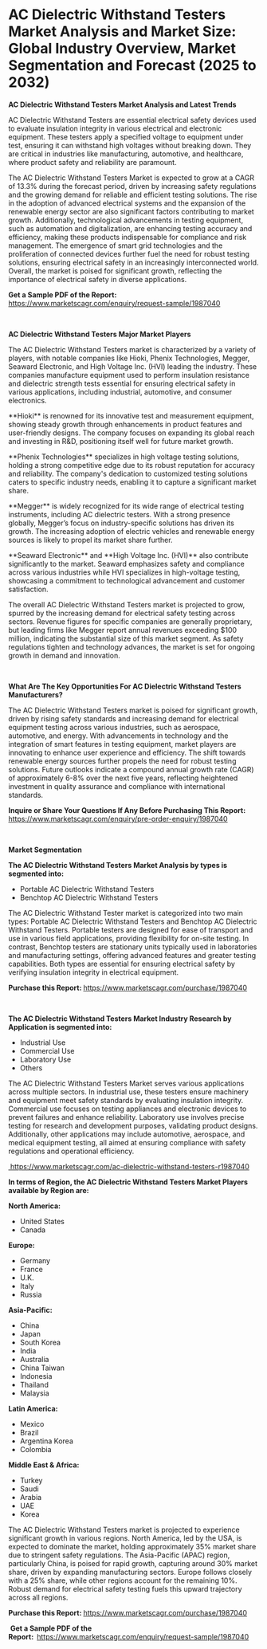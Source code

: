 <p><h1>AC Dielectric Withstand Testers Market Analysis and Market Size: Global Industry Overview, Market Segmentation and Forecast (2025 to 2032)</h1></p><p><strong>AC Dielectric Withstand Testers Market Analysis and Latest Trends</strong></p>
<p><p>AC Dielectric Withstand Testers are essential electrical safety devices used to evaluate insulation integrity in various electrical and electronic equipment. These testers apply a specified voltage to equipment under test, ensuring it can withstand high voltages without breaking down. They are critical in industries like manufacturing, automotive, and healthcare, where product safety and reliability are paramount.</p><p>The AC Dielectric Withstand Testers Market is expected to grow at a CAGR of 13.3% during the forecast period, driven by increasing safety regulations and the growing demand for reliable and efficient testing solutions. The rise in the adoption of advanced electrical systems and the expansion of the renewable energy sector are also significant factors contributing to market growth. Additionally, technological advancements in testing equipment, such as automation and digitalization, are enhancing testing accuracy and efficiency, making these products indispensable for compliance and risk management. The emergence of smart grid technologies and the proliferation of connected devices further fuel the need for robust testing solutions, ensuring electrical safety in an increasingly interconnected world. Overall, the market is poised for significant growth, reflecting the importance of electrical safety in diverse applications.</p></p>
<p><strong>Get a Sample PDF of the Report:&nbsp;</strong> <a href="https://www.marketscagr.com/enquiry/request-sample/1987040?utm_campaign=1848&utm_medium=2&utm_source=Github&utm_content=ia&utm_term=16042025&utm_id=ac-dielectric-withstand-testers">https://www.marketscagr.com/enquiry/request-sample/1987040</a></p>
<p>&nbsp;</p>
<p><strong>AC Dielectric Withstand Testers Major Market Players</strong></p>
<p><p>The AC Dielectric Withstand Testers market is characterized by a variety of players, with notable companies like Hioki, Phenix Technologies, Megger, Seaward Electronic, and High Voltage Inc. (HVI) leading the industry. These companies manufacture equipment used to perform insulation resistance and dielectric strength tests essential for ensuring electrical safety in various applications, including industrial, automotive, and consumer electronics.</p><p>**Hioki** is renowned for its innovative test and measurement equipment, showing steady growth through enhancements in product features and user-friendly designs. The company focuses on expanding its global reach and investing in R&D, positioning itself well for future market growth.</p><p>**Phenix Technologies** specializes in high voltage testing solutions, holding a strong competitive edge due to its robust reputation for accuracy and reliability. The company's dedication to customized testing solutions caters to specific industry needs, enabling it to capture a significant market share.</p><p>**Megger** is widely recognized for its wide range of electrical testing instruments, including AC dielectric testers. With a strong presence globally, Megger’s focus on industry-specific solutions has driven its growth. The increasing adoption of electric vehicles and renewable energy sources is likely to propel its market share further.</p><p>**Seaward Electronic** and **High Voltage Inc. (HVI)** also contribute significantly to the market. Seaward emphasizes safety and compliance across various industries while HVI specializes in high-voltage testing, showcasing a commitment to technological advancement and customer satisfaction.</p><p>The overall AC Dielectric Withstand Testers market is projected to grow, spurred by the increasing demand for electrical safety testing across sectors. Revenue figures for specific companies are generally proprietary, but leading firms like Megger report annual revenues exceeding $100 million, indicating the substantial size of this market segment. As safety regulations tighten and technology advances, the market is set for ongoing growth in demand and innovation.</p></p>
<p>&nbsp;</p>
<p><strong>What Are The Key Opportunities For AC Dielectric Withstand Testers Manufacturers?</strong></p>
<p><p>The AC Dielectric Withstand Testers market is poised for significant growth, driven by rising safety standards and increasing demand for electrical equipment testing across various industries, such as aerospace, automotive, and energy. With advancements in technology and the integration of smart features in testing equipment, market players are innovating to enhance user experience and efficiency. The shift towards renewable energy sources further propels the need for robust testing solutions. Future outlooks indicate a compound annual growth rate (CAGR) of approximately 6-8% over the next five years, reflecting heightened investment in quality assurance and compliance with international standards.</p></p>
<p><strong>Inquire or Share Your Questions If Any Before Purchasing This Report:</strong> <a href="https://www.marketscagr.com/enquiry/pre-order-enquiry/1987040?utm_campaign=1848&utm_medium=2&utm_source=Github&utm_content=ia&utm_term=16042025&utm_id=ac-dielectric-withstand-testers">https://www.marketscagr.com/enquiry/pre-order-enquiry/1987040</a></p>
<p>&nbsp;</p>
<p><strong>Market Segmentation</strong></p>
<p><strong>The AC Dielectric Withstand Testers Market Analysis by types is segmented into:</strong></p>
<p><ul><li>Portable AC Dielectric Withstand Testers</li><li>Benchtop AC Dielectric Withstand Testers</li></ul></p>
<p><p>The AC Dielectric Withstand Tester market is categorized into two main types: Portable AC Dielectric Withstand Testers and Benchtop AC Dielectric Withstand Testers. Portable testers are designed for ease of transport and use in various field applications, providing flexibility for on-site testing. In contrast, Benchtop testers are stationary units typically used in laboratories and manufacturing settings, offering advanced features and greater testing capabilities. Both types are essential for ensuring electrical safety by verifying insulation integrity in electrical equipment.</p></p>
<p><strong>Purchase this Report:&nbsp;</strong><a href="https://www.marketscagr.com/purchase/1987040?utm_campaign=1848&utm_medium=2&utm_source=Github&utm_content=ia&utm_term=16042025&utm_id=ac-dielectric-withstand-testers">https://www.marketscagr.com/purchase/1987040</a></p>
<p>&nbsp;</p>
<p><strong>The AC Dielectric Withstand Testers Market Industry Research by Application is segmented into:</strong></p>
<p><ul><li>Industrial Use</li><li>Commercial Use</li><li>Laboratory Use</li><li>Others</li></ul></p>
<p><p>The AC Dielectric Withstand Testers Market serves various applications across multiple sectors. In industrial use, these testers ensure machinery and equipment meet safety standards by evaluating insulation integrity. Commercial use focuses on testing appliances and electronic devices to prevent failures and enhance reliability. Laboratory use involves precise testing for research and development purposes, validating product designs. Additionally, other applications may include automotive, aerospace, and medical equipment testing, all aimed at ensuring compliance with safety regulations and operational efficiency.</p></p>
<p><a href="https://www.marketscagr.com/ac-dielectric-withstand-testers-r1987040?utm_campaign=1848&utm_medium=2&utm_source=Github&utm_content=ia&utm_term=16042025&utm_id=ac-dielectric-withstand-testers">&nbsp;https://www.marketscagr.com/ac-dielectric-withstand-testers-r1987040</a></p>
<p><strong>In terms of Region, the AC Dielectric Withstand Testers Market Players available by Region are:</strong></p>
<p>
    <p> <strong> North America: </strong>
        <ul>
            <li>United States</li>
            <li>Canada</li>
        </ul>
        </p> 
    <p> <strong> Europe: </strong>
        <ul>
            <li>Germany</li>
            <li>France</li>
            <li>U.K.</li>
            <li>Italy</li>
            <li>Russia</li>
        </ul>
        </p> 
    <p> <strong> Asia-Pacific: </strong>
        <ul>
            <li>China</li>
            <li>Japan</li>
            <li>South Korea</li>
            <li>India</li>
            <li>Australia</li>
            <li>China Taiwan</li>
            <li>Indonesia</li>
            <li>Thailand</li>
            <li>Malaysia</li>
        </ul>
        </p> 
    <p> <strong> Latin America: </strong>
        <ul>
            <li>Mexico</li>
            <li>Brazil</li>
            <li>Argentina Korea</li>
            <li>Colombia</li>
        </ul>
        </p> 
    <p> <strong> Middle East & Africa: </strong>
        <ul>
            <li>Turkey</li>
            <li>Saudi</li>
            <li>Arabia</li>
            <li>UAE</li>
            <li>Korea</li>
        </ul>
    </p>
    </p>
<p><p>The AC Dielectric Withstand Testers market is projected to experience significant growth in various regions. North America, led by the USA, is expected to dominate the market, holding approximately 35% market share due to stringent safety regulations. The Asia-Pacific (APAC) region, particularly China, is poised for rapid growth, capturing around 30% market share, driven by expanding manufacturing sectors. Europe follows closely with a 25% share, while other regions account for the remaining 10%. Robust demand for electrical safety testing fuels this upward trajectory across all regions.</p></p>
<p><strong>Purchase this Report: </strong><a href="https://www.marketscagr.com/purchase/1987040?utm_campaign=1848&utm_medium=2&utm_source=Github&utm_content=ia&utm_term=16042025&utm_id=ac-dielectric-withstand-testers">https://www.marketscagr.com/purchase/1987040</a></p>
<p>&nbsp;<strong>Get a Sample PDF of the Report:&nbsp;&nbsp;</strong><a href="https://www.marketscagr.com/enquiry/request-sample/1987040?utm_campaign=1848&utm_medium=2&utm_source=Github&utm_content=ia&utm_term=16042025&utm_id=ac-dielectric-withstand-testers">https://www.marketscagr.com/enquiry/request-sample/1987040</a></p>
<p><strong></strong></p>
<p><p></p><p></p><p></p></p>